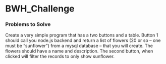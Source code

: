 # BWH_Challenge 

### Problems to Solve  
Create a very simple program that has a two buttons and a table.  Button 1 should call you node.js backend and return a list of flowers (20 or so – one must be “sunflower”) from a mysql database – that you will create.  The flowers should have a name and description.  The second button, when clicked will filter  the records to only show sunflower.  